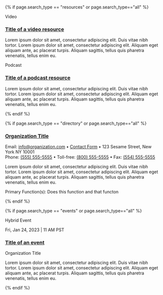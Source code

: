 {% if page.search_type == "resources" or page.search_type=="all" %}
<!-- video example -->
<div class="search-return-item">
  <span class="usa-tag"><i class="fa-light fa-video"></i> Video</span>
  <h3><a href="/">Title of a video resource</a></h3>
  <p>
    Lorem ipsum dolor sit amet, consectetur adipiscing elit. Duis vitae nibh tortor. Lorem ipsum dolor sit amet, consectetur adipiscing elit. Aliquam eget aliquam ante, ac placerat turpis. Aliquam sagittis, tellus quis pharetra venenatis, tellus enim eu.
  </p>
</div>

<!-- podcast example -->
<div class="search-return-item">
  <span class="usa-tag"><i class="fa-light fa-podcast"></i> Podcast</span>
  <h3><a href="/">Title of a podcast resource</a></h3>
  <p>
    Lorem ipsum dolor sit amet, consectetur adipiscing elit. Duis vitae nibh tortor. Lorem ipsum dolor sit amet, consectetur adipiscing elit. Aliquam eget aliquam ante, ac placerat turpis. Aliquam sagittis, tellus quis pharetra venenatis, tellus enim eu.
  </p>
</div>
{% endif %}

{% if page.search_type == "directory" or page.search_type=="all" %}
<!-- directory example -->
<div class="search-return-item">
  <h3><a href="/">Organization Title</a></h3>
  <div class="return-item-meta">
    Email: <a href="/">info@organization.com</a> • <a href="/">Contact Form</a> • 123 Sesame Street, New York NY 10001 <br />
    Phone: <a href="/">(555) 555-5555</a> • Toll-free: <a href="/">(800) 555-5555</a> • Fax: <a href="/">(554) 555-5555</a>
  </div>
  <p>
    Lorem ipsum dolor sit amet, consectetur adipiscing elit. Duis vitae nibh tortor. Lorem ipsum dolor sit amet, consectetur adipiscing elit. Aliquam eget aliquam ante, ac placerat turpis. Aliquam sagittis, tellus quis pharetra venenatis, tellus enim eu.
  </p>
  <p><span class="text-bold">Primary Function(s):</span> Does this function and that functon</p>
  <div class="org-shares">
    <i class="fa-brands fa-square-facebook"></i>
    <i class="fa-brands fa-square-twitter"></i>
    <i class="fa-brands fa-square-youtube"></i>
  </div>
</div>
{% endif %}

{% if page.search_type == "events" or page.search_type=="all" %}
<!-- event example -->
<div class="search-return-item">
  <span class="usa-tag"><i class="fa-light fa-compass"></i> Hybrid Event</span>
  <p class="event-meta">Fri, Jan 24, 2023 | 11 AM PST</p>
  <h3><a href="/">Title of an event</a></h3>
  <p class="event-org">Organization Title</p>
  <p>
    Lorem ipsum dolor sit amet, consectetur adipiscing elit. Duis vitae nibh tortor. Lorem ipsum dolor sit amet, consectetur adipiscing elit. Aliquam eget aliquam ante, ac placerat turpis. Aliquam sagittis, tellus quis pharetra venenatis, tellus enim eu.
  </p>
</div>
{% endif %}
